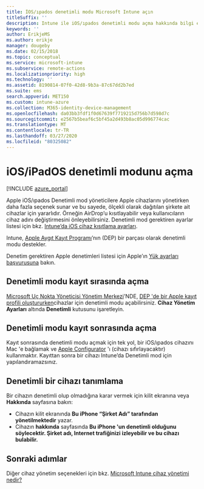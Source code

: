```yaml
---
title: İOS/ıpados denetimli modu Microsoft Intune açın
titleSuffix: ''
description: Intune ile iOS/ıpados denetimli modu açma hakkında bilgi edinin.
keywords: ''
author: ErikjeMS
ms.author: erikje
manager: dougeby
ms.date: 02/15/2018
ms.topic: conceptual
ms.service: microsoft-intune
ms.subservice: remote-actions
ms.localizationpriority: high
ms.technology: ''
ms.assetid: 8190814-07f0-42d8-9b3a-87c67dd2b7ed
ms.suite: ems
search.appverid: MET150
ms.custom: intune-azure
ms.collection: M365-identity-device-management
ms.openlocfilehash: da03bb3fdf1f0d67639f7719215d756b7d598d7c
ms.sourcegitcommit: e2567b5beaf6c5bf45a2d493b8ac05d996774cac
ms.translationtype: MT
ms.contentlocale: tr-TR
ms.lasthandoff: 03/27/2020
ms.locfileid: "80325082"
---
```

# <a name="turn-on-iosipados-supervised-mode"></a>iOS/iPadOS denetimli modunu açma


[!INCLUDE [azure_portal](../includes/azure_portal.md)]

Apple iOS/ıpados Denetimli mod yöneticilere Apple cihazlarını yönetirken daha fazla seçenek sunar ve bu sayede, ölçekli olarak dağıtılan şirkete ait cihazlar için yararlıdır. Örneğin AirDrop’u kısıtlayabilir veya kullanıcıların cihaz adını değiştirmesini önleyebilirsiniz. Denetimli mod gerektiren ayarlar listesi için bkz. [Intune’da iOS cihaz kısıtlama ayarları](../configuration/device-restrictions-ios.md).

Intune, [Apple Aygıt Kayıt Programı](../enrollment/device-enrollment-program-enroll-ios.md)’nın (DEP) bir parçası olarak denetimli modu destekler.

Denetim gerektiren Apple denetimleri listesi için Apple’ın [Yük ayarları başvurusuna](http://help.apple.com/configurator/mac/2.4/#/cad5370d089) bakın.

## <a name="turn-on-supervised-mode-during-enrollment"></a>Denetimli modu kayıt sırasında açma

[Microsoft Uç Nokta Yöneticisi Yönetim Merkezi](https://go.microsoft.com/fwlink/?linkid=2109431)'NDE, [DEP 'de bir Apple kayıt profili oluştururken](../enrollment/device-enrollment-program-enroll-ios.md#create-an-apple-enrollment-profile)cihazlar için denetimli modu açabilirsiniz. **Cihaz Yönetim Ayarları** altında **Denetimli** kutusunu işaretleyin.

## <a name="turn-on-supervised-mode-after-enrollment"></a>Denetimli modu kayıt sonrasında açma

Kayıt sonrasında denetimli modu açmak için tek yol, bir iOS/ıpados cihazını Mac 'e bağlamak ve [Apple Configurator](../enrollment/apple-configurator-enroll-ios.md) 'ı (cihazı sıfırlayacaktır) kullanmaktır. Kayıttan sonra bir cihazı Intune’da Denetimli mod için yapılandıramazsınız.

## <a name="identify-a-supervised-device"></a>Denetimli bir cihazı tanımlama

Bir cihazın denetimli olup olmadığına karar vermek için kilit ekranına veya **Hakkında** sayfasına bakın:
- Cihazın kilit ekranında **Bu iPhone “Şirket Adı” tarafından yönetilmektedir** yazar.
- Cihazın **hakkında** sayfasında **Bu iPhone 'un denetimli olduğunu söylecektir. Şirket adı, Internet trafiğinizi izleyebilir ve bu cihazı bulabilir.**

## <a name="next-steps"></a>Sonraki adımlar

Diğer cihaz yönetim seçenekleri için bkz. [Microsoft Intune cihaz yönetimi nedir?](device-management.md)
